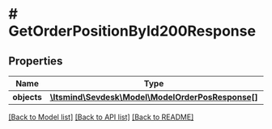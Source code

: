 # # GetOrderPositionById200Response

## Properties

Name | Type | Description | Notes
------------ | ------------- | ------------- | -------------
**objects** | [**\Itsmind\Sevdesk\Model\ModelOrderPosResponse[]**](ModelOrderPosResponse.md) |  | [optional]

[[Back to Model list]](../../README.md#models) [[Back to API list]](../../README.md#endpoints) [[Back to README]](../../README.md)
